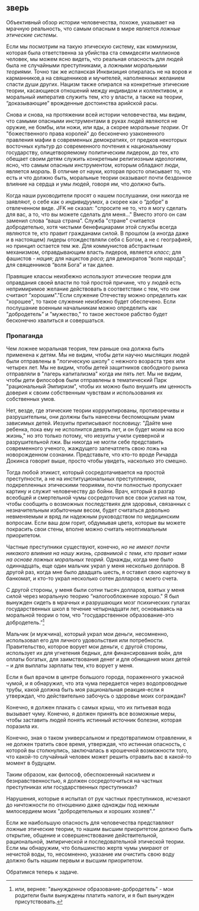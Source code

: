 ## зверь

Объективный обзор истории человечества, похоже, указывает на мрачную реальность, что самым опасным в мире является *ложные этические системы*.

Если мы посмотрим на такую этическую систему, как коммунизм, которая была ответственна за убийства ста семидесяти миллионов человек, мы можем ясно видеть, что реальная опасность для людей была не случайными преступниками, а *ложными моральными теориями*. Точно так же испанская Инквизиция опиралась не на воров и карманников,а на священников и мучителей, наполненных желанием спасти души других. Нацизм также опирался на конкретные этические теории, касающиеся отношений между индивидом и коллективом, и моральный императив служить тем, кто у власти, а также на теории, “доказывающие” врожденные достоинства арийской расы.

Снова и снова, на протяжении всей истории человечества, мы видим, что самыми опасными инструментами в руках людей являются не оружие, не бомбы, или ножи, или яды, а скорее *моральные теории*. От "божественного права королей" до бесконечно узаконенного правления мафии в современных демократиях, от предков некоторых восточных культур до современного почтения к национальному государству, олицетворяемому политическим лидером, до тех, кто обещает своим детям служить конкретным религиозным идеологиям, ясно, что самым опасным инструментом, которым обладают люди, является *мораль*. В отличие от науки, которая просто описывает то, что есть и что должно быть, моральные теории оказывают почти бездонное влияние на сердца и умы людей, говоря им, что *должно* быть.

Когда наши руководители просят о нашем послушании, они никогда не заявляют, о себе как о *индивидуумах*, а скорее как о “добре” в отвлеченном виде. JFK не сказал: "спросите не то, что я могу сделать для вас, а то, что вы можете сделать для меня..." Вместо этого он сам заменил слова “ваша страна”. Служба "стране" считается добродетелью, хотя чистыми бенефициарами этой службы всегда являются те, кто правит гражданами силой. В прошлом (а иногда даже и в настоящем) лидеры отождествляли себя с Богом, а не с географией, но принцип остается тем же. Для коммунистов абстрактным механизмом, оправдывающим власть лидеров, является *класс*; для фашистов - *нация*; для нацистов *раса*; для демократов “воля народа”; для священников “воля Бога” и так далее.

Правящие классы неизбежно используют этические теории для оправдания своей власти по той простой причине, что у людей есть непримиримое желание действовать в соответствии с тем, что они считают “хорошим"."Если служение Отечеству можно определить как "хорошее", то такое служение неизбежно будет обеспечено. Если послушание военным начальникам можно определить как "добродетель” и "мужество," то такое жестокое рабство будет бесконечно хвалиться и совершаться.

### Пропаганда

Чем ложнее моральная теория, тем раньше она должна быть применена к детям. Мы не видим, чтобы дети научно мыслящих людей были отправлены в "логическую школу" с нежного возраста трех или четырех лет. Мы не видим, чтобы детей защитников свободного рынка отправляли в "лагерь капитализма" когда им пять лет. Мы не видим, чтобы дети философов были отправлены в тематический Парк "рациональный Эмпиризм", чтобы их можно было внушить им ценность доверия к своим собственным чувствам и использования их собственных умов.

Нет, везде, где этические теории коррумпированы, противоречивы и разрушительны, они должны быть нанесены беспомощным умам зависимых детей. Иезуиты приписывают пословицу: "Дайте мне ребенка, пока ему не исполнится девять лет, и он будет моим на всю жизнь," но это только потому, что иезуиты учили суеверной и разрушительной лжи. Вы никогда не могли себе представить современного ученого, жаждущего запечатлеть свою ложь на новорожденном сознании. Представьте, что кто-то вроде Ричарда Докинса говорит выше, просто чтобы увидеть, насколько это смешно.

Тогда любой этикист, который сосредотачивается на простой преступности, а не на институциональных преступлениях, подкрепленных этическими теориями, почти полностью пропускает картину и служит человечеству до бойни. Врач, который в разгар всеобщей и смертельной чумы сосредоточил все свои усилия на том, чтобы сообщить о возможных последствиях для здоровья, связанных с незначительным избыточным весом, будет считаться довольно невменяемым и вряд ли надежным руководством по медицинским вопросам. Если ваш дом горит, обдумывая цвета, которые вы можете покрасить свои стены, вполне можно считать неоптимальным приоритетом.

Частные преступники существуют, конечно, *но не имеют почти никакого влияния на нашу жизнь, сравнимой с теми, кто правит нами на основе ложных моральных теорий*. Однажды, когда мне было одиннадцать, еще один мальчик украл у меня несколько долларов. В другой раз, когда мне было двадцать шесть, я оставил свою карточку в банкомат, и кто-то украл несколько сотен долларов с моего счета.

С другой стороны, у меня были сотни тысяч долларов, взятых у меня силой через моральную теорию “налогообложение хорошо." Я был вынужден сидеть в мрачных и разрушающих мозг психических гулагах государственных школ в течение четырнадцати лет, основываясь на моральной теории о том, что "государственное образование-это добродетель.”[^12]

Мальчик (и мужчина), который украл мои деньги, несомненно, использовал его для личного удовольствия или потребности. Правительство, которое ворует мои деньги, с другой стороны, использует их для угнетения бедных, для финансирования войн, для оплаты богатых, для заимствования денег и для обнищания моих детей – и для выплаты зарплаты тем, кто ворует у меня.

Если я был врачом в центре большого города, пораженного ужасной чумой, и я обнаружил, что эта чума передается через водопроводные трубы, какой должна быть моя рациональная реакция-если я утверждал, что действительно забочусь о здоровье моих сограждан?

Конечно, я должен плакать с самых крыш, что их питьевая вода вызывает чуму. Конечно, я должен принять все возможные меры, чтобы заставить людей понять истинный источник болезни, которая поразила их.

Конечно, зная о таком универсальном и предотвратимом отравлении, я не должен тратить свое время, утверждая, что истинная опасность, с которой вы столкнулись, заключалась в крошечной возможности того, что какой-то случайный человек может решить отравить вас в какой-то момент в будущем.

Таким образом, как философ, обеспокоенный насилием и безнравственностью, я должен сосредоточиться на частных преступниках или государственных преступниках?

Нарушения, которые я испытал от рук частных преступников, исчезают до ничтожности по отношению даже *однажды* под нежным милосердием моих "добродетельных и хороших хозяев".”

Если же наибольшую опасность для человечества представляют ложные этические теории, то нашим высшим приоритетом должно быть открытие, общение и совершенствование действительной, рациональной, эмпирической и последовательной этической теории. Если мы обнаружим, что большинство жертв чумы умирают от нечистой воды, то, несомненно, указание им очистить свою воду должно быть нашим первым и высшим приоритетом.

Обратимся теперь к задаче.

[^12]: или, вернее: "*вынужденное* образование-добродетель" - мои родители были вынуждены платить налоги, и я был вынужден присутствовать.
